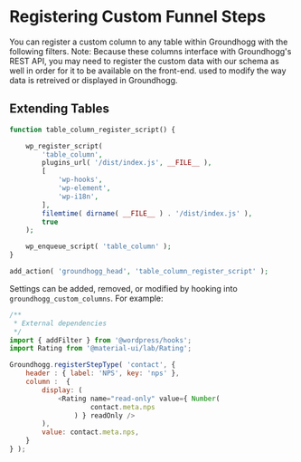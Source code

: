 Registering Custom Funnel Steps
=======

You can register a custom column to any table within Groundhogg with the following filters. Note: Because these columns interface with Groundhogg's REST API, you may need to register the custom data with our schema as well in order for it to be available on the front-end. used to modify the way data is retreived or displayed in Groundhogg.

## Extending Tables

```php
function table_column_register_script() {

	wp_register_script(
		'table_column',
		plugins_url( '/dist/index.js', __FILE__ ),
		[
			'wp-hooks',
			'wp-element',
			'wp-i18n',
		],
		filemtime( dirname( __FILE__ ) . '/dist/index.js' ),
		true
	);

	wp_enqueue_script( 'table_column' );
}

add_action( 'groundhogg_head', 'table_column_register_script' );
```

Settings can be added, removed, or modified by hooking into `groundhogg_custom_columns`.  For example:

```js
/**
 * External dependencies
 */
import { addFilter } from '@wordpress/hooks';
import Rating from '@material-ui/lab/Rating';

Groundhogg.registerStepType( 'contact', {
	header : { label: 'NPS', key: 'nps' },
	column :  {
		display: (
			<Rating name="read-only" value={ Number(
					contact.meta.nps
				) } readOnly />
		),
		value: contact.meta.nps,
	}
} );
```